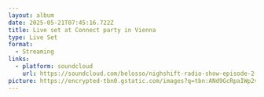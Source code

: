```yaml
---
layout: album
date: 2025-05-21T07:45:16.722Z
title: Live set at Connect party in Vienna
type: Live Set
format:
  - Streaming
links:
  - platform: soundcloud
    url: https://soundcloud.com/belosso/nighshift-radio-show-episode-2-25-live-set-recorded-at-connect-party-in-vienna-austria
picture: https://encrypted-tbn0.gstatic.com/images?q=tbn:ANd9GcRpaIWp2vPNeI9kMDbmj_JgOTGFH9fV_QomjQ&s
---
```

